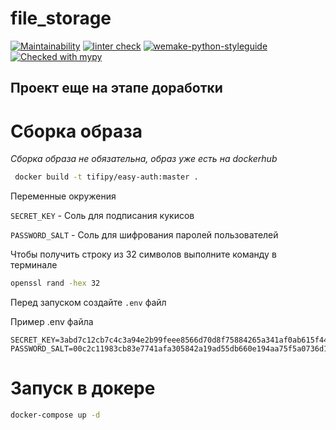 # file_storage


[![Maintainability](https://api.codeclimate.com/v1/badges/7364174229c0f6805dd8/maintainability)](https://codeclimate.com/github/depocoder/easy-auth/maintainability)
[![linter check](https://github.com/Corrosion667/quiz-bot/actions/workflows/linter-check.yml/badge.svg)](https://github.com/depocoder/easy-auth/actions/workflows/linter-check.yml)
[![wemake-python-styleguide](https://img.shields.io/badge/style-wemake-000000.svg)](https://github.com/wemake-services/wemake-python-styleguide)
[![Checked with mypy](http://www.mypy-lang.org/static/mypy_badge.svg)](http://mypy-lang.org/)


## Проект еще на этапе доработки

# Сборка образа

*Сборка образа не обязательна, образ уже есть на dockerhub*

```bash
 docker build -t tifipy/easy-auth:master .
```
 
Переменные окружения

`SECRET_KEY` - Соль для подписания кукисов

`PASSWORD_SALT` - Соль для шифрования паролей пользователей

Чтобы получить строку из 32 символов выполните команду в терминале

```bash
openssl rand -hex 32
```

Перед запуском создайте `.env` файл

Пример .env файла 

```
SECRET_KEY=3abd7c12cb7c4c3a94e2b99feee8566d70d8f75884265a341af0ab615f4451c5
PASSWORD_SALT=00c2c11983cb83e7741afa305842a19ad55db660e194aa75f5a0736d171b27fb
```

# Запуск в докере

```bash
docker-compose up -d
 ```
 
